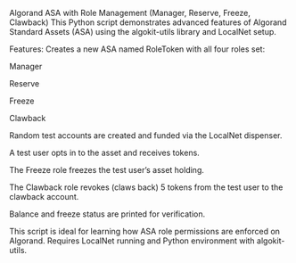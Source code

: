 Algorand ASA with Role Management (Manager, Reserve, Freeze, Clawback)
This Python script demonstrates advanced features of Algorand Standard Assets (ASA) using the algokit-utils library and LocalNet setup.

Features:
Creates a new ASA named RoleToken with all four roles set:

Manager

Reserve

Freeze

Clawback

Random test accounts are created and funded via the LocalNet dispenser.

A test user opts in to the asset and receives tokens.

The Freeze role freezes the test user’s asset holding.

The Clawback role revokes (claws back) 5 tokens from the test user to the clawback account.

Balance and freeze status are printed for verification.

This script is ideal for learning how ASA role permissions are enforced on Algorand. Requires LocalNet running and Python environment with algokit-utils.


